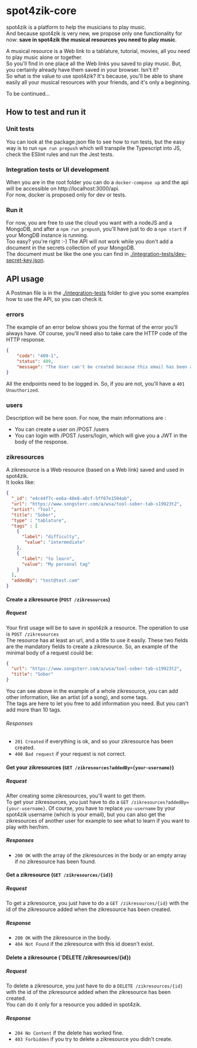 # spot4zik-core

spot4zik is a platform to help the musicians to play music.  
And because spot4zik is very new, we propose only one functionality for now: **save in spot4zik the musical resources you need to play music**.  

A musical resource is a Web link to a tablature, tutorial, movies, all you need to play music alone or together.  
So you'll find in one place all the Web links you saved to play music. But, you certainly already have them saved in your browser. Isn't it?  
So what is the value to use spot4zik? It's because, you'll be able to share easily all your musical resources with your friends, and it's only a beginning.  

To be continued...


## How to test and run it

### Unit tests

You can look at the package.json file to see how to run tests, but the easy way is to run `npm run prepush` 
which will transpile the Typescript into JS, check the ESlint rules and run the Jest tests.

### Integration tests or UI development

When you are in the root folder you can do a `docker-compose up` and the api will be accessible on http://localhost:3000/api.  
For now, docker is proposed only for dev or tests.

### Run it

For now, you are free to use the cloud you want with a nodeJS and a MongoDB, and after a `npm run prepush`, you'll have just to do a `npm start` if your MongDB instance is running.  
Too easy? you're right :-) The API will not work while you don't add a document in the secrets collection of your MongoDB.  
The document must be like the one you can find in [./integration-tests/dev-secret-key.json](./integration-tests/dev-secret-key.json).

## API usage

A Postman file is in the [./integration-tests](./integration-tests) folder to give you some examples how to use the API, so you can check it.

### errors  

The example of an error below shows you the format of the error you'll always have. Of course, you'll need also to take care the HTTP code of the HTTP response.  

```json
{
    "code": "409-1",
    "status": 409,
    "message": "The User can't be created because this email has been already used by a User."
}
```  

All the endpoints need to be logged in. So, if you are not, you'll have a `401 Unauthorized`.

### users

Description will be here soon. For now, the main informations are :

- You can create a user on /POST /users
- You can login with /POST /users/login, which will give you a JWT in the body of the response.

### zikresources

A zikresource is a Web resource (based on a Web link) saved and used in spot4zik.  
It looks like:

```json
{
  "_id": "e4c44f7c-ee6a-40e8-a0cf-5ff67e1504ab",
  "url": "https://www.songsterr.com/a/wsa/tool-sober-tab-s19923t2",
  "artist": "Tool",
  "title": "Sober",
  "type" : "tablature",
  "tags" : [
    {
      "label": "difficulty",
       "value": "intermediate"
    },
    {
      "label": "to learn",
      "value": "My personal tag"
    }
  ],
  "addedBy": "test@test.com"
}
```

#### Create a zikresource (`POST /zikresources`)

##### Request

Your first usage will be to save in spot4zik a resource. The operation to use is `POST /zikresources`  
The resource has at least an url, and a title to use it easily. These two fields are the mandatory fields to create a zikresource.
So, an example of the minimal body of a request could be:

```json
{
  "url": "https://www.songsterr.com/a/wsa/tool-sober-tab-s19923t2",
  "title": "Sober"
}
```

You can see above in the example of a whole zikresource, you can add other information, like an artist (of a song), and some tags.  
The tags are here to let you free to add information you need. But you can't add more than 10 tags.  

###### Responses

- `201 Created` if everything is ok, and so your zikresource has been created.
- `400 Bad request` if your request is not correct.

#### Get your zikresources (`GET /zikresources?addedBy={your-username}`)

##### Request

After creating some zikresources, you'll want to get them.  
To get your zikresources, you just have to do a `GET /zikresources?addedBy={your-username}`.
Of course, you have to replace `you-username` by your spot4zik username (which is your email), but you can also get the zikresources of another user for example to see what to learn if you want to play with her/him.

##### Responses

- `200 OK` with the array of the zikresources in the body or an empty array if no zikresource has been found.

#### Get a zikresource (`GET /zikresources/{id}`)

##### Request

To get a zikresource, you just have to do a `GET /zikresources/{id}` with the id of the zikresource added when the zikresource has been created.

##### Response

- `200 OK` with the zikresource in the body.
- `404 Not Found` if the zikresource with this id doesn't exist.

#### Delete a zikresource (`DELETE /zikresources/{id})

##### Request

To delete a zikresource, you just have to do a `DELETE /zikresources/{id}` with the id of the zikresource added when the zikresource has been created.  
You can do it only for a resource you added in spot4zik.

##### Response

- `204 No Content` if the delete has worked fine.
- `403 Forbidden` if you try to delete a zikresource you didn't create.
